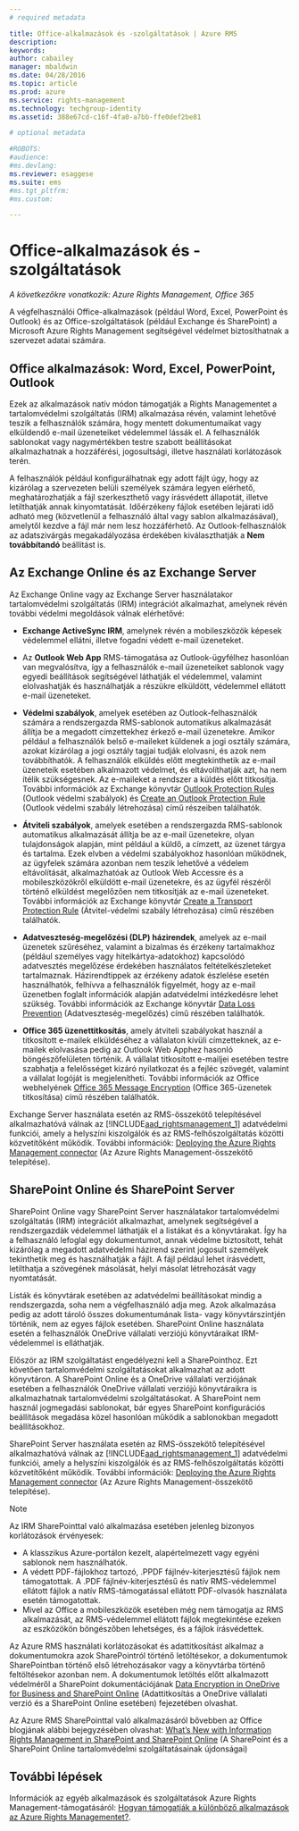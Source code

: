 ```yaml
---
# required metadata

title: Office-alkalmazások és -szolgáltatások | Azure RMS
description:
keywords:
author: cabailey
manager: mbaldwin
ms.date: 04/28/2016
ms.topic: article
ms.prod: azure
ms.service: rights-management
ms.technology: techgroup-identity
ms.assetid: 388e67cd-c16f-4fa0-a7bb-ffe0def2be81

# optional metadata

#ROBOTS:
#audience:
#ms.devlang:
ms.reviewer: esaggese
ms.suite: ems
#ms.tgt_pltfrm:
#ms.custom:

---
```



# Office-alkalmazások és -szolgáltatások

*A következőkre vonatkozik: Azure Rights Management, Office 365*

A végfelhasználói Office-alkalmazások (például Word, Excel, PowerPoint és Outlook) és az Office-szolgáltatások (például Exchange és SharePoint) a Microsoft Azure Rights Management segítségével védelmet biztosíthatnak a szervezet adatai számára.

## Office alkalmazások: Word, Excel, PowerPoint, Outlook
Ezek az alkalmazások natív módon támogatják a Rights Managementet a tartalomvédelmi szolgáltatás (IRM) alkalmazása révén, valamint lehetővé teszik a felhasználók számára, hogy mentett dokumentumaikat vagy elküldendő e-mail üzeneteiket védelemmel lássák el. A felhasználók sablonokat vagy nagymértékben testre szabott beállításokat alkalmazhatnak a hozzáférési, jogosultsági, illetve használati korlátozások terén. 

A felhasználók például konfigurálhatnak egy adott fájlt úgy, hogy az kizárólag a szervezeten belüli személyek számára legyen elérhető, meghatározhatják a fájl szerkeszthető vagy írásvédett állapotát, illetve letilthatják annak kinyomtatását. Időérzékeny fájlok esetében lejárati idő adható meg (közvetlenül a felhasználó által vagy sablon alkalmazásával), amelytől kezdve a fájl már nem lesz hozzáférhető. Az Outlook-felhasználók az adatszivárgás megakadályozása érdekében kiválaszthatják a **Nem továbbítandó** beállítást is.

## Az Exchange Online és az Exchange Server
Az Exchange Online vagy az Exchange Server használatakor tartalomvédelmi szolgáltatás (IRM) integrációt alkalmazhat, amelynek révén további védelmi megoldások válnak elérhetővé:

-   **Exchange ActiveSync IRM**, amelynek révén a mobileszközök képesek védelemmel ellátni, illetve fogadni védett e-mail üzeneteket.

-   Az **Outlook Web App** RMS-támogatása az Outlook-ügyfélhez hasonlóan van megvalósítva, így a felhasználók e-mail üzeneteiket sablonok vagy egyedi beállítások segítségével láthatják el védelemmel, valamint elolvashatják és használhatják a részükre elküldött, védelemmel ellátott e-mail üzeneteket.

-   **Védelmi szabályok**, amelyek esetében az Outlook-felhasználók számára a rendszergazda RMS-sablonok automatikus alkalmazását állítja be a megadott címzettekhez érkező e-mail üzenetekre. Amikor például a felhasználók belső e-maileket küldenek a jogi osztály számára, azokat kizárólag a jogi osztály tagjai tudják elolvasni, és azok nem továbbíthatók. A felhasználók elküldés előtt megtekinthetik az e-mail üzeneteik esetében alkalmazott védelmet, és eltávolíthatják azt, ha nem ítélik szükségesnek. Az e-maileket a rendszer a küldés előtt titkosítja. További információk az Exchange könyvtár [Outlook Protection Rules](https://technet.microsoft.com/library/dd638178%28v=exchg.150%29.aspx) (Outlook védelmi szabályok) és [Create an Outlook Protection Rule](https://technet.microsoft.com/library/dd638196%28v=exchg.150%29.aspx) (Outlook védelmi szabály létrehozása) című részeiben találhatók.

-   **Átviteli szabályok**, amelyek esetében a rendszergazda RMS-sablonok automatikus alkalmazását állítja be az e-mail üzenetekre, olyan tulajdonságok alapján, mint például a küldő, a címzett, az üzenet tárgya és tartalma. Ezek elvben a védelmi szabályokhoz hasonlóan működnek, az ügyfelek számára azonban nem teszik lehetővé a védelem eltávolítását, alkalmazhatóak az Outlook Web Accessre és a mobileszközökről elküldött e-mail üzenetekre, és az ügyfél részéről történő elküldést megelőzően nem titkosítják az e-mail üzeneteket. További információk az Exchange könyvtár [Create a Transport Protection Rule](https://technet.microsoft.com/library/dd302432.aspx) (Átvitel-védelmi szabály létrehozása) című részében találhatók.

-   **Adatveszteség-megelőzési (DLP) házirendek**, amelyek az e-mail üzenetek szűréséhez, valamint a bizalmas és érzékeny tartalmakhoz (például személyes vagy hitelkártya-adatokhoz) kapcsolódó adatvesztés megelőzése érdekében használatos feltételkészleteket tartalmaznak. Házirendtippek az érzékeny adatok észlelése esetén használhatók, felhívva a felhasználók figyelmét, hogy az e-mail üzenetben foglalt információk alapján adatvédelmi intézkedésre lehet szükség. További információk az Exchange könyvtár [Data Loss Prevention](https://technet.microsoft.com/library/jj150527%28v=exchg.150%29.aspx) (Adatveszteség-megelőzés) című részében találhatók.

-   **Office 365 üzenettitkosítás**, amely átviteli szabályokat használ a titkosított e-mailek elküldéséhez a vállalaton kívüli címzetteknek, az e-mailek elolvasása pedig az Outlook Web Apphez hasonló böngészőfelületen történik. A vállalat titkosított e-mailjei esetében testre szabhatja a felelősséget kizáró nyilatkozat és a fejléc szövegét, valamint a vállalat logóját is megjelenítheti. További információk az Office webhelyének [Office 365 Message Encryption](https://office.microsoft.com/o365-message-encryption-FX104179182.aspx) (Office 365-üzenetek titkosítása) című részében találhatók.

Exchange Server használata esetén az RMS-összekötő telepítésével alkalmazhatóvá válnak az [!INCLUDE[aad_rightsmanagement_1](../includes/aad_rightsmanagement_1_md.md)] adatvédelmi funkciói, amely a helyszíni kiszolgálók és az RMS-felhőszolgáltatás közötti közvetítőként működik. További információk: [Deploying the Azure Rights Management connector](../deploy-use/deploy-rms-connector.md) (Az Azure Rights Management-összekötő telepítése).

## SharePoint Online és SharePoint Server
SharePoint Online vagy SharePoint Server használatakor tartalomvédelmi szolgáltatás (IRM) integrációt alkalmazhat, amelynek segítségével a rendszergazdák védelemmel láthatják el a listákat és a könyvtárakat. Így ha a felhasználó lefoglal egy dokumentumot, annak védelme biztosított, tehát kizárólag a megadott adatvédelmi házirend szerint jogosult személyek tekinthetik meg és használhatják a fájlt. A fájl például lehet írásvédett, letilthatja a szövegének másolását, helyi másolat létrehozását vagy nyomtatását.

Listák és könyvtárak esetében az adatvédelmi beállításokat mindig a rendszergazda, soha nem a végfelhasználó adja meg. Azok alkalmazása pedig az adott tároló összes dokumentumának lista- vagy könyvtárszintjén történik, nem az egyes fájlok esetében.  SharePoint Online használata esetén a felhasználók OneDrive vállalati verziójú könyvtáraikat IRM-védelemmel is elláthatják.

Először az IRM szolgáltatást engedélyezni kell a SharePointhoz. Ezt követően tartalomvédelmi szolgáltatásokat alkalmazhat az adott könyvtáron. A SharePoint Online és a OneDrive vállalati verziójának esetében a felhasználók OneDrive vállalati verziójú könyvtáraikra is alkalmazhatnak tartalomvédelmi szolgáltatásokat. A SharePoint nem használ jogmegadási sablonokat, bár egyes SharePoint konfigurációs beállítások megadása közel hasonlóan működik a sablonokban megadott beállításokhoz.

SharePoint Server használata esetén az RMS-összekötő telepítésével alkalmazhatóvá válnak az [!INCLUDE[aad_rightsmanagement_1](../includes/aad_rightsmanagement_1_md.md)] adatvédelmi funkciói, amely a helyszíni kiszolgálók és az RMS-felhőszolgáltatás közötti közvetítőként működik. További információk: [Deploying the Azure Rights Management connector](../deploy-use/deploy-rms-connector.md) (Az Azure Rights Management-összekötő telepítése).

> [!NOTE]
> Az IRM SharePointtal való alkalmazása esetében jelenleg bizonyos korlátozások érvényesek:
> 
> -   A klasszikus Azure-portálon kezelt, alapértelmezett vagy egyéni sablonok nem használhatók.
> -   A védett PDF-fájlokhoz tartozó, .PPDF fájlnév-kiterjesztésű fájlok nem támogatottak. A .PDF fájlnév-kiterjesztésű és natív RMS-védelemmel ellátott fájlok a natív RMS-támogatással ellátott PDF-olvasók használata esetén támogatottak.
> -   Mivel az Office a mobileszközök esetében még nem támogatja az RMS alkalmazását, az RMS-védelemmel ellátott fájlok megtekintése ezeken az eszközökön böngészőben lehetséges, és a fájlok írásvédettek.

Az Azure RMS használati korlátozásokat és adattitkosítást alkalmaz a dokumentumokra azok SharePointról történő letöltésekor, a dokumentumok SharePointban történő első létrehozásakor vagy a könyvtárba történő feltöltésekor azonban nem. A dokumentumok letöltés előtt alkalmazott védelméről a SharePoint dokumentációjának [Data Encryption in OneDrive for Business and SharePoint Online](https://technet.microsoft.com/library/dn905447.aspx) (Adattitkosítás a OneDrive vállalati verzió és a SharePoint Online esetében) fejezetében olvashat.

Az Azure RMS SharePointtal való alkalmazásáról bővebben az Office blogjának alábbi bejegyzésében olvashat: [What’s New with Information Rights Management in SharePoint and SharePoint Online](http://blogs.office.com/2012/11/09/whats-new-with-information-rights-management-in-sharepoint-and-sharepoint-online/) (A SharePoint és a SharePoint Online tartalomvédelmi szolgáltatásainak újdonságai)

## További lépések

Információk az egyéb alkalmazások és szolgáltatások Azure Rights Management-támogatásáról: [Hogyan támogatják a különböző alkalmazások az Azure Rights Managementet?](applications-support.md).

<!--HONumber=Apr16_HO4-->


